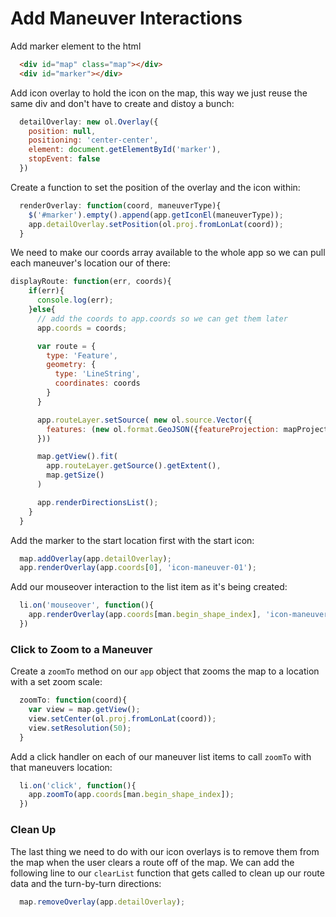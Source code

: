 # Add Maneuver Interactions

Add marker element to the html

``` html
  <div id="map" class="map"></div>
  <div id="marker"></div>
```

Add icon overlay to hold the icon on the map, this way we just reuse the same div and don't have to create and distoy a bunch:

``` javascript
  detailOverlay: new ol.Overlay({
    position: null,
    positioning: 'center-center',
    element: document.getElementById('marker'),
    stopEvent: false
  })
```

Create a function to set the position of the overlay and the icon within:

``` javascript
  renderOverlay: function(coord, maneuverType){
    $('#marker').empty().append(app.getIconEl(maneuverType));
    app.detailOverlay.setPosition(ol.proj.fromLonLat(coord));
  }
```

We need to make our coords array available to the whole app so we can pull each maneuver's location our of there:

``` javascript
displayRoute: function(err, coords){
    if(err){
      console.log(err);
    }else{
      // add the coords to app.coords so we can get them later
      app.coords = coords;

      var route = {
        type: 'Feature',
        geometry: {
          type: 'LineString',
          coordinates: coords
        }
      }

      app.routeLayer.setSource( new ol.source.Vector({
        features: (new ol.format.GeoJSON({featureProjection: mapProjection})).readFeatures(route)
      }))

      map.getView().fit(
        app.routeLayer.getSource().getExtent(),
        map.getSize()
      )      

      app.renderDirectionsList();
    }
  }
```

Add the marker to the start location first with the start icon:

``` javascript
  map.addOverlay(app.detailOverlay);
  app.renderOverlay(app.coords[0], 'icon-maneuver-01');
```

Add our mouseover interaction to the list item as it's being created:

``` javascript
  li.on('mouseover', function(){
    app.renderOverlay(app.coords[man.begin_shape_index], 'icon-maneuver-' + leftPad(man.type, 2, '0'));
  })
```

### Click to Zoom to a Maneuver

Create a `zoomTo` method on our `app` object that zooms the map to a location with a set zoom scale:

``` javascript
  zoomTo: function(coord){
    var view = map.getView();
    view.setCenter(ol.proj.fromLonLat(coord));
    view.setResolution(50);
  }
```

Add a click handler on each of our maneuver list items to call `zoomTo` with that maneuvers location:

``` javascript
  li.on('click', function(){
    app.zoomTo(app.coords[man.begin_shape_index]);
  })
```

### Clean Up

The last thing we need to do with our icon overlays is to remove them from the map when the user clears a route off of the map.  We can add the following line to our `clearList` function that gets called to clean up our route data and the turn-by-turn directions:

``` javascript
  map.removeOverlay(app.detailOverlay);
```